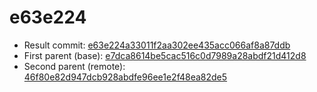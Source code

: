 # e63e224
- Result commit: [e63e224a33011f2aa302ee435acc066af8a87ddb](https://github.com/MarlinFirmware/Marlin/commit/e63e224a33011f2aa302ee435acc066af8a87ddb)
- First parent (base): [e7dca8614be5cac516c0d7989a28abdf21d412d8](https://github.com/MarlinFirmware/Marlin/commit/e7dca8614be5cac516c0d7989a28abdf21d412d8)
- Second parent (remote): [46f80e82d947dcb928abdfe96ee1e2f48ea82de5](https://github.com/MarlinFirmware/Marlin/commit/46f80e82d947dcb928abdfe96ee1e2f48ea82de5)
